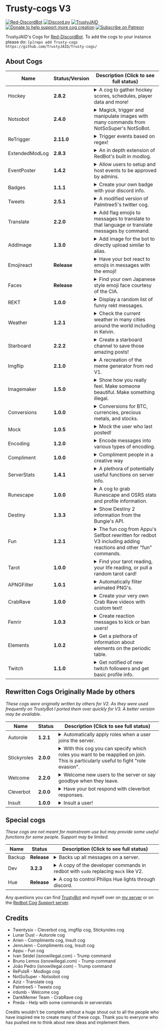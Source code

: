 # Trusty-cogs V3
[![Red-DiscordBot](https://img.shields.io/badge/Red--DiscordBot-V3-red.svg)](https://github.com/Cog-Creators/Red-DiscordBot)
[![Discord.py](https://img.shields.io/badge/Discord.py-rewrite-blue.svg)](https://github.com/Rapptz/discord.py/tree/rewrite)
[![TrustyJAID](https://cdn.discordapp.com/attachments/371817142854746112/528059607705321482/Follow_me-TrustyJAID-yellow.svg)](https://trustyjaid.com/)
[![Donate to help support more cog creation](https://img.shields.io/badge/Paypal-Donate-blue.svg)](https://paypal.me/TrustyJAID)
[![Subscribe on Patreon](https://img.shields.io/badge/Patreon-Follow-orange.svg)](https://www.patreon.com/TrustyJAID)


TrustyJAID's Cogs for  [Red-DiscordBot](https://github.com/Cog-Creators/Red-DiscordBot/tree/V3/develop).
To add the cogs to your instance please do: `[p]repo add Trusty-cogs https://github.com/TrustyJAID/Trusty-cogs/`

## About Cogs

| Name | Status/Version | Description (Click to see full status)
| --- | --- | --- |
| Hockey | **2.8.2** | <details><summary>A cog to gather hockey scores, schedules, player data and more!</summary></details>|
| Notsobot | **2.4.0**| <details><summary>Magick, trigger and manipulate images with many commands from NotSoSuper's NotSoBot.</summary> This cog has a lot of requirements, view the [cog README.md](https://github.com/TrustyJAID/Trusty-cogs/blob/master/notsobot/README.md) for details. </details> |
| ReTrigger | **2.11.0** | <details><summary>Trigger events based on regex!</summary>Note: This cog can become quite resource heavy. Optional features are available if the requirements are present such as pillow for image resizing and pytesseract to scan images for text (OCR).</details> |
| ExtendedModLog | **2.8.3**| <details><summary>An in depth extension of RedBot's built in modlog. </summary>Handles message edits, message deletes, mod bot commands, channel updates, server updates, emoji changes and more </details> |
| EventPoster | **1.4.2**| <details><summary>Allow users to setup and host events to be approved by admins. </summary>This cog allows any member of the server the opportunity to host an event and organize who is joining said event. Excellent for coordinating and looking for groups to do boss raids, hunt for secrets or any number of things.</details> |
| Badges | **1.1.1** | <details><summary>Create your own badge with your discord info.</summary> Includes templates for fake CIA, NSA, FBI, Discord, and every NHL hockey team. Requirements: pillow</details> |
| Tweets | **2.5.1** | <details><summary>A modified version of Palmtree5's twitter cog. </summary>Utilizes twitter streams to setup a twitter channel to post user tweets. Requirements: tweepy</details> |
| Translate | **2.2.0** | <details><summary>Add flag emojis to messages to translate to that language or translate messages by command.</summary> (Uses Google Translate and may incur some fees) </details> |
| AddImage | **1.3.0** | <details><summary>Add image for the bot to directly upload similar to alias.</summary> Stores the image in the bot folder then uploads the image directly. Owners may add images globally.</details> |
| Emojireact | **Release** | <details><summary>Have your bot react to emojis in messages with the emoji! </summary></details> |
| Faces | **Release** | <details><summary>Find your own Japanese style emoji face courtesy of the CIA. </summary></details> |
| REKT | **1.0.0** |  <details><summary>Display a random list of funny rekt messages. </summary></details> |
| Weather | **1.2.1** | <details><summary>Check the current weather in many cities around the world including in Kelvin. </details> |
| Starboard | **2.2.2** | <details><summary>Create a starboard channel to save those amazing posts! </summary></details> |
| Imgflip | **2.1.0** | <details><summary>A recreation of the meme generator from red V1. </summary></details> |
| Imagemaker | **1.5.0** | <details><summary>Show how you really feel. Make someone beautiful. Make something illegal.</summary> Requirements: pillow, opencv-python, and numpy</details> |
| Conversions | **1.0.0** | <details><summary>Conversions for BTC, currencies, precious metals, and stocks. </summary></details> |
| Mock | **1.0.5** | <details><summary>Mock the user who last posted!</summary>Note: This requires not having the `--dev` flag enabled, however if you need both install the dev cog in my repo.</details> |
| Encoding | **1.2.0** | <details><summary>Encode messages into various types of encoding.</summary>Encoding types include: DNA, binary, Caeser cipher, hex, base 64, character, and braille. </details> |
| Compliment | **1.0.0** | <details><summary>Compliment people in a creative way </summary></details> |
| ServerStats | **1.4.1** | <details><summary>A plethora of potentially useful functions on server info.</summary> Includes a way to track the bot joining new servers, find cheaters on global economies, get user avatars and even larger emojis. </details> |
| Runescape | **1.0.0** | <details><summary>A cog to grab Runescape and OSRS stats and profile information. </summary></details> |
| Destiny | **1.3.3** | <details><summary>Show Destiny 2 information from the Bungie's API. </summary> Note: This cog requires downloading a manifest ~160 MB. You must acquire an API key from https://www.bungie.net/en/Application. select create a new application choose **Confidential** OAuth client type. Select the scope you would like the bot to have access to. Set the redirect URL to https://localhost/. Users wishing to access commands after you have supplied the tokens will be asked to authorize their account on your app. Once they have approved it they will be granted access to use commands.</details> |
| Fun | **1.2.1**| <details><summary>The fun cog from Appu's Selfbot rewritten for redbot V3 including adding reactions and other "fun" commands. </summary></details> |
| Tarot | **1.0.0** | <details><summary>Find your tarot reading, your life reading, or pull a random tarot card!</summary> Search for specific tarot cards. </details> |
| APNGFilter | **1.0.1** | <details><summary>Automatically filter animated PNG's.</summary>Also works with linked animated PNG's.</details> |
| CrabRave | **1.0.0** | <details><summary>Create your very own Crab Rave videos with custom text!</summary>This cog requires FFMPEG, moviepy (https://github.com/Zulko/moviepy), and imagemagick to work. This cog downloads a template video and font file which is then saved locally and generates crab rave videos from the template. Old videos are deleted after uploading. This cog may consume heavy resources rendering videos.</details> |
| Fenrir | **1.0.3** | <details><summary>Create reaction messages to kick or ban users!</summary>https://tenor.com/view/order66-gif-9116581</details> |
| Elements | **1.0.2** | <details><summary>Get a plethora of information about elements on the periodic table.</summary>Do `[p]element <name|number|symbol>` to see info about the element. do `[p]ptable` to get a menu of all elements on the periodic table. NOTE: The mendeleev package is not currently installable on windows.</details> |
| Twitch | **1.1.0** | <details><summary>Get notified of new twitch followers and get basic profile info.</summary></details> |


## Rewritten Cogs Originally Made by others
*These cogs were originally written by others for V2. As they were used frequently on TrustyBot I ported them over quickly for V3. A better version may be available.*

| Name | Status | Description (Click to see full status)
| --- | --- | --- |
| Autorole | **1.2.1**| <details><summary>Automatically apply roles when a user joins the server. </summary></details> |
| Stickyroles | **2.0.0**| <details><summary>With this cog you can specify which roles you want to be reapplied on join. This is particularly useful to fight "role evasion". </summary></details>|
| Welcome | **2.2.0**| <details><summary>Welcome new users to the server or say goodbye when they leave. </summary></details> |
| Cleverbot | **2.0.0**| <details><summary>Have your bot respond with cleverbot responses.</summary>Cleverbot.com requires a paid API key, cleverbot.io is supported </details> |
| Insult | **1.0.0**| <details><summary>Insult a user! </summary>![goteem](https://cdn.discordapp.com/emojis/350653489044652052.png?v=1)</details> |

## Special cogs
*These cogs are not meant for mainstream use but may provide some useful functions for some people. Support may be limited.*

| Name | Status | Description (Click to see full status)
| --- | --- | --- |
| Backup | **Release** | <details><summary>Backs up all messages on a server. </summary>Use with caution and ensure any backups are stored on an encrypted drive. </details> |
| Dev | **3.2.3** | <details><summary>A copy of the developer commands in redbot with `sudo` replacing `mock` like V2. </summary>NOTE:This bypasses the `--dev` flag and is not recommended for production bots. </details> |
| Hue | **Release** | <details><summary>A cog to control Philips Hue lights through discord. </summary>Not tested with bots outside the home network. </details> |

Any questions you can find [TrustyBot](https://discordapp.com/api/oauth2/authorize?client_id=268562382173765643&permissions=2146958583&scope=bot) and myself over on [my server](https://discord.gg/wVVrqej) or on the [Redbot Cog Support server](https://discord.gg/GET4DVk).

## Credits

* Twentysix - Cleverbot cog, imgflip cog, Stickyroles cog
* Lunar Dust - Autorole cog
* Arien - Compliments cog, Insult cog
* JennJenn - Compliments cog, Insult cog
* Appu - Fun cog
* Ivan Seidel (isnowillegal.com) - Trump command
* Bruno Lemos (isnowillegal.com) - Trump command
* João Pedro (isnowillegal.com) - Trump command
* RePulsR - Modlogs cog
* NotSoSuper - Notsobot cog
* Aziz - Translate cog
* Palmtree5 - Tweets cog
* irdumb - Welcome cog
* DankMemer Team - CrabRave cog
* Preda - Help with some commands in serverstats

Credits wouldn't be complete without a huge shout out to all the people who have inspired me to create many of these cogs. Thank you to everyone who has pushed me to think about new ideas and implement them.
